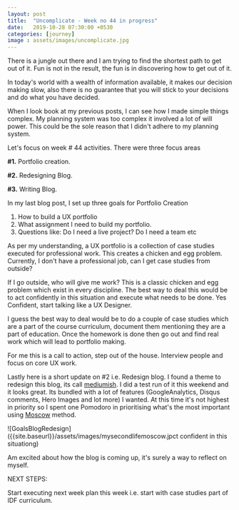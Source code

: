 ```yaml
---
layout: post
title:  "Uncomplicate - Week no 44 in progress"
date:   2019-10-28 07:30:00 +0530
categories: [journey]
image : assets/images/uncomplicate.jpg
---
```


There is a jungle out there and I am trying to find the shortest path to get out of it.   Fun is not in the result, the fun is in discovering how to get out of it. 

In today's world with a wealth of information available, it makes our decision making slow, also there is no guarantee that you will stick to your decisions and do what you have decided.

When I look book at my previous posts, I can see how I made simple things complex.  My planning system was too complex it involved a lot of will power.  This could be the sole reason that I didn't adhere to my planning system.  

Let's focus on week # 44 activities. There were three focus areas

**#1.** Portfolio creation.

**#2.** Redesigning Blog.

**#3.** Writing Blog.

In my last blog post, I set up three goals for Portfolio Creation

1. How to build a UX portfolio
2. What assignment I need to build my portfolio.  
3. Questions like: Do I need a live project? Do I need a team etc

As per my understanding, a UX portfolio is a collection of case studies executed for professional work. This creates a chicken and egg problem.  Currently, I don't have a professional job, can I get case studies from outside?

If I go outside, who will give me work?  This is a classic chicken and egg problem which exist in every discipline.  The best way to deal this would be to act confidently in this situation and execute what needs to be done. Yes Confident, start talking like a UX Designer.

I guess the best way to deal would be to do a couple of case studies which are a part of the course curriculum, document them mentioning they are a part of education.  Once the homework is done then go out and find real work which will lead to portfolio making.  

For me this is a call to action, step out of the house.  Interview people and focus on core UX work.  

Lastly here is a short update on #2 i.e. Redesign blog.  I found a theme to redesign this blog, its call [mediumish](https://github.com/wowthemesnet/mediumish-theme-jekyll).  I did a test run of it this weekend and it looks great.  Its bundled with a lot of features (GoogleAnalytics, Disqus comments, Hero Images and lot more) I wanted.   At this time it's not highest in priority so I spent one Pomodoro in prioritising what's the most important using [Moscow](https://en.wikipedia.org/wiki/MoSCoW_method) method.

![GoalsBlogRedesign]({{site.baseurl}}/assets/images/mysecondlifemoscow.jpct confident in this situationg)

Am excited about how the blog is coming up, it's surely a way to reflect on myself.

NEXT STEPS:

Start executing next week plan this week i.e. start with case studies part of IDF curriculum. 